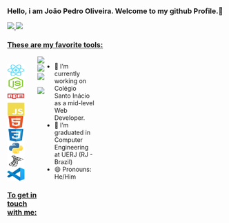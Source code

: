 ### Hello, i am João Pedro Oliveira. Welcome to my github Profile.👋

<div>
  <a href="https://github.com/jp-oliveira">
  <img height="200em" src="https://github-readme-stats.vercel.app/api?username=jp-oliveira&count_private=true&theme=dracula&show_icons=true"/>
  <img height="200em" src="https://github-readme-stats.vercel.app/api/top-langs/?username=jp-oliveira&layout=compact&langs_count=8"/>
</div>

### These are my favorite tools:

<div style="display:flex;width:40%"><br>
  <img align="center" alt="JP-React" height="30" width="40" src="https://raw.githubusercontent.com/devicons/devicon/master/icons/react/react-original.svg">
  <img align="center" alt="JP-React" height="30" width="40" src="https://raw.githubusercontent.com/devicons/devicon/master/icons/nodejs/nodejs-plain.svg">
  <img align="center" alt="JP-React" height="30" width="40" src="https://raw.githubusercontent.com/devicons/devicon/master/icons/npm/npm-original-wordmark.svg">
  <img align="center" alt="JP-Js" height="30" width="40" src="https://raw.githubusercontent.com/devicons/devicon/master/icons/javascript/javascript-plain.svg">
  <img align="center" alt="JP-HTML" height="30" width="40" src="https://raw.githubusercontent.com/devicons/devicon/master/icons/html5/html5-original.svg">
  <img align="center" alt="JP-CSS" height="30" width="40" src="https://raw.githubusercontent.com/devicons/devicon/master/icons/css3/css3-original.svg">
  <img align="center" alt="JP-Python" height="30" width="40" src="https://raw.githubusercontent.com/devicons/devicon/master/icons/python/python-original.svg">
  <img align="center" alt="JP-Csharp" height="30" width="40" src="https://raw.githubusercontent.com/devicons/devicon/master/icons/microsoftsqlserver/microsoftsqlserver-plain.svg">
  <img align="center" alt="JP-Python" height="30" width="40" src="https://raw.githubusercontent.com/devicons/devicon/master/icons/vscode/vscode-original.svg">

### To get in touch with me:

<div> 
  <a href="https://www.linkedin.com/in/joao-pedro-oliveira-361771174/" target="_blank"><img src="https://img.shields.io/badge/-LinkedIn-%230077B5?style=for-the-badge&logo=linkedin&logoColor=white" target="_blank"></a>
  <a href = "mailto:emaildojpoliveira@gmail.com"><img src="https://img.shields.io/badge/-Gmail-%23333?style=for-the-badge&logo=gmail&logoColor=white" target="_blank"></a>
  <a href="https://instagram.com/jotapeoliveira" target="_blank"><img src="https://img.shields.io/badge/-Instagram-%23E4405F?style=for-the-badge&logo=instagram&logoColor=white" target="_blank"></a>
 	
 <a href="https://www.facebook.com/manocarsystem/" target="_blank"><img src="https://img.shields.io/badge/Facebook-1877F2?style=for-the-badge&logo=facebook&logoColor=white" target="_blank"></a> 
</div>

- 🔭 I’m currently working on Colégio Santo Inácio as a mid-level Web Developer.
- 🌱 I’m graduated in Computer Engineering at UERJ (RJ - Brazil)
- 😄 Pronouns: He/Him

<!--
Win + . = lista de emojis
**jp-oliveira/jp-oliveira** is a ✨ _special_ ✨ repository because its `README.md` (this file) appears on your GitHub profile.
-->



